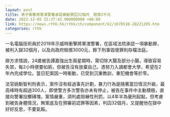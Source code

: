 ```yaml
---
layout: post
title: 男子衝擊將軍澳警署承認暴動罪囚32個月　賠償3千元
date: 2022-12-05 15:27:42.000000000 +08:00
link: https://news.rthk.hk/rthk/ch/component/k2/1678510-20221205.htm
categories: rthk
---
```


一名電腦技術員於2019年示威時衝擊將軍澳警署，在區域法院承認一項暴動罪，被判入獄32個月，以及向政府賠償3000元，餘下刑事毀壞罪則存檔法庭。

辯方求情說，24歲被告譚嘉強出生兩星期時，需切除大腸及部分小腸，導致容易失禁，每2小時便要如廁，但被告沒有放棄自己，憑努力入讀都會大學，希望在2年內完成學位。當日犯案因一時衝動，已受到沉重教訓，重犯機會等於零。

法官姚勳智判刑表示，案件沒有經過事先計劃，暴力行為是隨著當日情況升級，最高峰時有超過300人，即使警方多次警告亦未有停止，被告在事件中主動積極，直接向警署投擲磚塊，案情嚴重，須判處阻嚇性刑罰，以4年半為量刑起點，但考慮到被告身體情況，無案底及在預審前認罪等因素，判囚32個月，又提醒他在獄中好好反思，不要氣餒。
